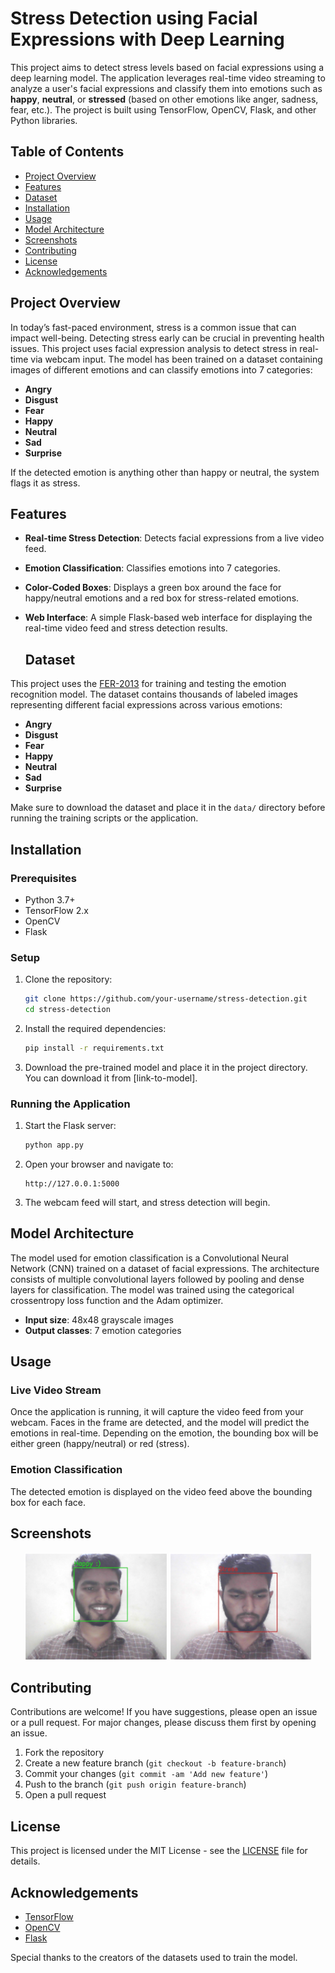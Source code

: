 # Stress Detection using Facial Expressions with Deep Learning

This project aims to detect stress levels based on facial expressions using a deep learning model. The application leverages real-time video streaming to analyze a user's facial expressions and classify them into emotions such as **happy**, **neutral**, or **stressed** (based on other emotions like anger, sadness, fear, etc.). The project is built using TensorFlow, OpenCV, Flask, and other Python libraries.

## Table of Contents
- [Project Overview](#project-overview)
- [Features](#features)
- [Dataset](#dataset)
- [Installation](#installation)
- [Usage](#usage)
- [Model Architecture](#model-architecture)
- [Screenshots](#screenshots)
- [Contributing](#contributing)
- [License](#license)
- [Acknowledgements](#acknowledgements)

## Project Overview

In today’s fast-paced environment, stress is a common issue that can impact well-being. Detecting stress early can be crucial in preventing health issues. This project uses facial expression analysis to detect stress in real-time via webcam input. The model has been trained on a dataset containing images of different emotions and can classify emotions into 7 categories:

- **Angry**
- **Disgust**
- **Fear**
- **Happy**
- **Neutral**
- **Sad**
- **Surprise**

If the detected emotion is anything other than happy or neutral, the system flags it as stress.

## Features

- **Real-time Stress Detection**: Detects facial expressions from a live video feed.
- **Emotion Classification**: Classifies emotions into 7 categories.
- **Color-Coded Boxes**: Displays a green box around the face for happy/neutral emotions and a red box for stress-related emotions.
- **Web Interface**: A simple Flask-based web interface for displaying the real-time video feed and stress detection results.

  ## Dataset

This project uses the [FER-2013](https://www.kaggle.com/datasets/msambare/fer2013) for training and testing the emotion recognition model. The dataset contains thousands of labeled images representing different facial expressions across various emotions:

- **Angry**
- **Disgust**
- **Fear**
- **Happy**
- **Neutral**
- **Sad**
- **Surprise**

Make sure to download the dataset and place it in the `data/` directory before running the training scripts or the application.

  
## Installation

### Prerequisites

- Python 3.7+
- TensorFlow 2.x
- OpenCV
- Flask

### Setup

1. Clone the repository:
    ```bash
    git clone https://github.com/your-username/stress-detection.git
    cd stress-detection
    ```

2. Install the required dependencies:
    ```bash
    pip install -r requirements.txt
    ```

3. Download the pre-trained model and place it in the project directory. You can download it from [link-to-model].

### Running the Application

1. Start the Flask server:
    ```bash
    python app.py
    ```

2. Open your browser and navigate to:
    ```
    http://127.0.0.1:5000
    ```

3. The webcam feed will start, and stress detection will begin.

## Model Architecture

The model used for emotion classification is a Convolutional Neural Network (CNN) trained on a dataset of facial expressions. The architecture consists of multiple convolutional layers followed by pooling and dense layers for classification. The model was trained using the categorical crossentropy loss function and the Adam optimizer.

- **Input size**: 48x48 grayscale images
- **Output classes**: 7 emotion categories

## Usage

### Live Video Stream
Once the application is running, it will capture the video feed from your webcam. Faces in the frame are detected, and the model will predict the emotions in real-time. Depending on the emotion, the bounding box will be either green (happy/neutral) or red (stress).

### Emotion Classification
The detected emotion is displayed on the video feed above the bounding box for each face.

## Screenshots

<p align="center">
  <img src="Screenshots/happy.png" alt="Happy" width="45%">
  <img src="Screenshots/sad.png" alt="Stress" width="45%">
</p>



## Contributing

Contributions are welcome! If you have suggestions, please open an issue or a pull request. For major changes, please discuss them first by opening an issue.

1. Fork the repository
2. Create a new feature branch (`git checkout -b feature-branch`)
3. Commit your changes (`git commit -am 'Add new feature'`)
4. Push to the branch (`git push origin feature-branch`)
5. Open a pull request

## License

This project is licensed under the MIT License - see the [LICENSE](LICENSE) file for details.

## Acknowledgements

- [TensorFlow](https://www.tensorflow.org/)
- [OpenCV](https://opencv.org/)
- [Flask](https://flask.palletsprojects.com/)

Special thanks to the creators of the datasets used to train the model.

